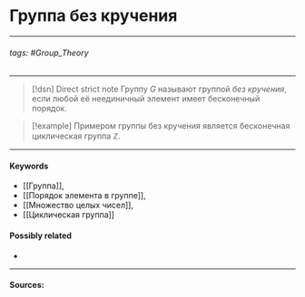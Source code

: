 # Группа без кручения
***
###### tags: #Group_Theory   
***
>[!dsn] Direct strict note
>Группу $G$ называют группой *без кручения*, если любой её неединичный элемент имеет бесконечный порядок.


>[!example] 
>Примером группы без кручения является бесконечная циклическая группа $\mathbb{Z}$.
***
#### Keywords
- [[Группа]], 
- [[Порядок элемента в группе]],
- [[Множество целых чисел]],
- [[Циклическая группа]]
#### Possibly related
- 
***
#### Sources: